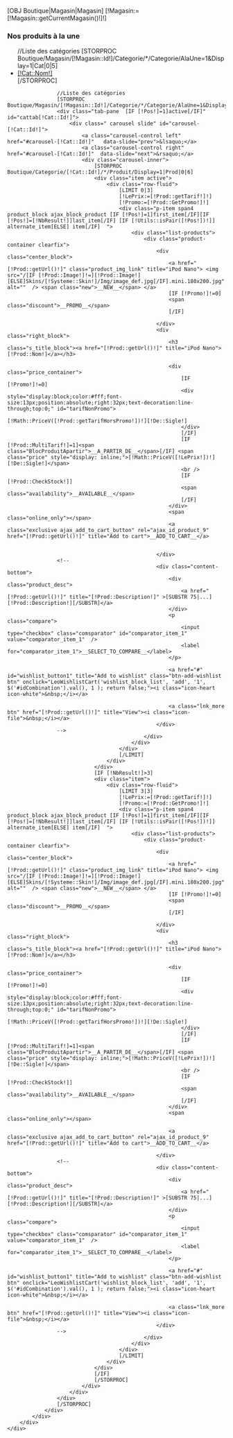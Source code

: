<!-- MODULE Block specials -->
[OBJ Boutique|Magasin|Magasin]
[!Magasin:=[!Magasin::getCurrentMagasin()!]!]
<div id="categoriesprodtabs" class="block products_block exclusive blockleocategoriestabs hidden-phone">
	<h3 class="title_block">Nos produits à la une </h3>
	<div class="block_content">
		<div class="row-fluid">
			<div class="htabs-title">
				<ul id="catProductsTabs" class="htabs">
					//Liste des catégories
					[STORPROC Boutique/Magasin/[!Magasin::Id!]/Categorie/*/Categorie/AlaUne=1&Display=1|Cat|0|5]
					<li [IF [!Pos!]=1]class="active"[/IF]>
						<a href="#cattab[!Cat::Id!]" data-toggle="tab">[!Cat::Nom!]</a>
					</li>
					[/STORPROC]
				</ul>
			</div>
			<div class="htabs-content">
				<div id="catProductsTabsContent" class="tab-content">

					//Liste des catégories
					[STORPROC Boutique/Magasin/[!Magasin::Id!]/Categorie/*/Categorie/AlaUne=1&Display=1|Cat|0|5]
					<div class="tab-pane  [IF [!Pos!]=1]active[/IF]" id="cattab[!Cat::Id!]">
						<div class=" carousel slide" id="carousel-[!Cat::Id!]">
							<a class="carousel-control left" href="#carousel-[!Cat::Id!]"   data-slide="prev">&lsaquo;</a>
							<a class="carousel-control right" href="#carousel-[!Cat::Id!]"  data-slide="next">&rsaquo;</a>
							<div class="carousel-inner">
								[STORPROC Boutique/Categorie/[!Cat::Id!]/*/Produit/Display=1|Prod|0|6]
								<div class="item active">
									<div class="row-fluid">
										[LIMIT 0|3]
										[!LePrix:=[!Prod::getTarif!]!]
										[!Promo:=[!Prod::GetPromo!]!]
										<div class="p-item span4 product_block ajax_block_product [IF [!Pos!]=1]first_item[/IF][IF [!Pos!]=[!NbResult!]]last_item[/IF] [IF [!Utils::isPair([!Pos!])!]] alternate_item[ELSE] item[/IF]  ">
											<div class="list-products">
												<div class="product-container clearfix">
													<div class="center_block">
														<a href="[!Prod::getUrl()!]" class="product_img_link" title="iPod Nano"> <img src="/[IF [!Prod::Image!]!=][!Prod::Image!][ELSE]Skins/[!Systeme::Skin!]/Img/image_def.jpg[/IF].mini.180x200.jpg" alt=""  /> <span class="new">__NEW__</span> </a>
														[IF [!Promo!]!=0]
														<span class="discount">__PROMO__</span>
														[/IF]

													</div>
													<div class="right_block">
														<h3 class="s_title_block"><a href="[!Prod::getUrl()!]" title="iPod Nano">[!Prod::Nom!]</a></h3>

														<div class="price_container">
															[IF [!Promo!]!=0]
															<div style="display:block;color:#fff;font-size:13px;position:absolute;right:32px;text-decoration:line-through;top:0;" id="tarifNonPromo">
																[!Math::PriceV([!Prod::getTarifHorsPromo!])!][!De::Sigle!]
															</div>
															[/IF]
															[IF [!Prod::MultiTarif!]=1]<span class="BlocProduitApartir">__A_PARTIR_DE__</span>[/IF] <span class="price" style="display: inline;">[!Math::PriceV([!LePrix!])!][!De::Sigle!]</span>
															<br />
															[IF [!Prod::CheckStock!]]
															<span class="availability">__AVAILABLE__</span>
															[/IF]
														</div>
														<span class="online_only"></span>
                                                        <a class="exclusive ajax_add_to_cart_button" rel="ajax_id_product_9" href="[!Prod::getUrl()!]" title="Add to cart">__ADD_TO_CART__</a>


													</div>
					<!--
													<div class="content-bottom">
														<div class="product_desc">
															<a href="[!Prod::getUrl()!]" title="[!Prod::Description!]" >[SUBSTR 75|...][!Prod::Description!][/SUBSTR]</a>
														</div>
														<p class="compare">
															<input type="checkbox" class="comsparator" id="comparator_item_1" value="comparator_item_1"  />
															<label for="comparator_item_1">__SELECT_TO_COMPARE__</label>
														</p>

														<a href="#" id="wishlist_button1" title="Add to wishlist" class="btn-add-wishlist btn" onclick="LeoWishlistCart('wishlist_block_list', 'add', '1', $('#idCombination').val(), 1 ); return false;"><i class="icon-heart icon-white">&nbsp;</i></a>

														<a class="lnk_more btn" href="[!Prod::getUrl()!]" title="View"><i class="icon-file">&nbsp;</i></a>
													</div>
					-->
												</div>
											</div>
										</div>
										[/LIMIT]
									</div>
								</div>
								[IF [!NbResult!]>3]
								<div class="item">
									<div class="row-fluid">
										[LIMIT 3|3]
										[!LePrix:=[!Prod::getTarif!]!]
										[!Promo:=[!Prod::GetPromo!]!]
										<div class="p-item span4 product_block ajax_block_product [IF [!Pos!]=1]first_item[/IF][IF [!Pos!]=[!NbResult!]]last_item[/IF] [IF [!Utils::isPair([!Pos!])!]] alternate_item[ELSE] item[/IF]  ">
											<div class="list-products">
												<div class="product-container clearfix">
													<div class="center_block">
														<a href="[!Prod::getUrl()!]" class="product_img_link" title="iPod Nano"> <img src="/[IF [!Prod::Image!]!=][!Prod::Image!][ELSE]Skins/[!Systeme::Skin!]/Img/image_def.jpg[/IF].mini.180x200.jpg" alt=""  /> <span class="new">__NEW__</span> </a>
														[IF [!Promo!]!=0]
														<span class="discount">__PROMO__</span>
														[/IF]

													</div>
													<div class="right_block">
														<h3 class="s_title_block"><a href="[!Prod::getUrl()!]" title="iPod Nano">[!Prod::Nom!]</a></h3>

														<div class="price_container">
															[IF [!Promo!]!=0]
															<div style="display:block;color:#fff;font-size:13px;position:absolute;right:32px;text-decoration:line-through;top:0;" id="tarifNonPromo">
																[!Math::PriceV([!Prod::getTarifHorsPromo!])!][!De::Sigle!]
															</div>
															[/IF]
															[IF [!Prod::MultiTarif!]=1]<span class="BlocProduitApartir">__A_PARTIR_DE__</span>[/IF] <span class="price" style="display: inline;">[!Math::PriceV([!LePrix!])!][!De::Sigle!]</span>
															<br />
															[IF [!Prod::CheckStock!]]
															<span class="availability">__AVAILABLE__</span>
															[/IF]
														</div>
														<span class="online_only"></span>

                                                        <a class="exclusive ajax_add_to_cart_button" rel="ajax_id_product_9" href="[!Prod::getUrl()!]" title="Add to cart">__ADD_TO_CART__</a>

													</div>
					<!--
													<div class="content-bottom">
														<div class="product_desc">
															<a href="[!Prod::getUrl()!]" title="[!Prod::Description!]" >[SUBSTR 75|...][!Prod::Description!][/SUBSTR]</a>
														</div>
														<p class="compare">
															<input type="checkbox" class="comsparator" id="comparator_item_1" value="comparator_item_1"  />
															<label for="comparator_item_1">__SELECT_TO_COMPARE__</label>
														</p>

														<a href="#" id="wishlist_button1" title="Add to wishlist" class="btn-add-wishlist btn" onclick="LeoWishlistCart('wishlist_block_list', 'add', '1', $('#idCombination').val(), 1 ); return false;"><i class="icon-heart icon-white">&nbsp;</i></a>

														<a class="lnk_more btn" href="[!Prod::getUrl()!]" title="View"><i class="icon-file">&nbsp;</i></a>
													</div>
					-->
												</div>
											</div>
										</div>
										[/LIMIT]
									</div>
								</div>
								[/IF]
								[/STORPROC]
							</div>
						</div>
					</div>
					[/STORPROC]
				</div>
			</div>
		</div>
	</div>
</div>
<!-- /MODULE Block specials -->

<script>
	$(document).ready(function() {
		$('.carousel').each(function() {
			$(this).carousel({
				pause : true,
				interval : false
			});
		});
		$(".blockleocategoriestabs").each(function() {
			$(".htabs li", this).first().addClass("active");
			$(".tab-content .tab-pane", this).first().addClass("active");
		});
	});
</script>
